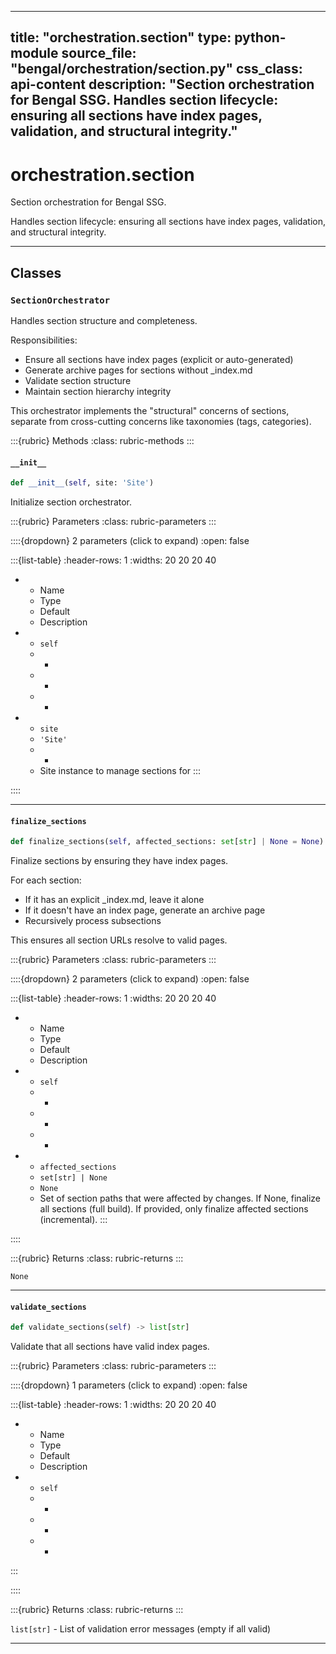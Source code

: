
---
title: "orchestration.section"
type: python-module
source_file: "bengal/orchestration/section.py"
css_class: api-content
description: "Section orchestration for Bengal SSG.  Handles section lifecycle: ensuring all sections have index pages, validation, and structural integrity."
---

# orchestration.section

Section orchestration for Bengal SSG.

Handles section lifecycle: ensuring all sections have index pages,
validation, and structural integrity.

---

## Classes

### `SectionOrchestrator`


Handles section structure and completeness.

Responsibilities:
- Ensure all sections have index pages (explicit or auto-generated)
- Generate archive pages for sections without _index.md
- Validate section structure
- Maintain section hierarchy integrity

This orchestrator implements the "structural" concerns of sections,
separate from cross-cutting concerns like taxonomies (tags, categories).




:::{rubric} Methods
:class: rubric-methods
:::
#### `__init__`
```python
def __init__(self, site: 'Site')
```

Initialize section orchestrator.



:::{rubric} Parameters
:class: rubric-parameters
:::

::::{dropdown} 2 parameters (click to expand)
:open: false

:::{list-table}
:header-rows: 1
:widths: 20 20 20 40

* - Name
  - Type
  - Default
  - Description
* - `self`
  - -
  - -
  - -
* - `site`
  - `'Site'`
  - -
  - Site instance to manage sections for
:::

::::




---
#### `finalize_sections`
```python
def finalize_sections(self, affected_sections: set[str] | None = None) -> None
```

Finalize sections by ensuring they have index pages.

For each section:
- If it has an explicit _index.md, leave it alone
- If it doesn't have an index page, generate an archive page
- Recursively process subsections

This ensures all section URLs resolve to valid pages.



:::{rubric} Parameters
:class: rubric-parameters
:::

::::{dropdown} 2 parameters (click to expand)
:open: false

:::{list-table}
:header-rows: 1
:widths: 20 20 20 40

* - Name
  - Type
  - Default
  - Description
* - `self`
  - -
  - -
  - -
* - `affected_sections`
  - `set[str] | None`
  - `None`
  - Set of section paths that were affected by changes. If None, finalize all sections (full build). If provided, only finalize affected sections (incremental).
:::

::::

:::{rubric} Returns
:class: rubric-returns
:::

`None`




---
#### `validate_sections`
```python
def validate_sections(self) -> list[str]
```

Validate that all sections have valid index pages.



:::{rubric} Parameters
:class: rubric-parameters
:::

::::{dropdown} 1 parameters (click to expand)
:open: false

:::{list-table}
:header-rows: 1
:widths: 20 20 20 40

* - Name
  - Type
  - Default
  - Description
* - `self`
  - -
  - -
  - -
:::

::::

:::{rubric} Returns
:class: rubric-returns
:::

`list[str]` - List of validation error messages (empty if all valid)




---
